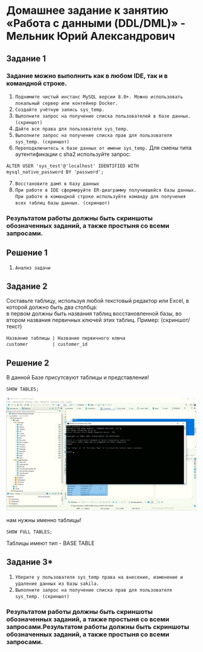 # Домашнее задание к занятию «Работа с данными (DDL/DML)» - Мельник Юрий Александрович


## Задание 1

### Задание можно выполнить как в любом IDE, так и в командной строке.
 

1. `Поднимите чистый инстанс MySQL версии 8.0+. Можно использовать локальный сервер или контейнер Docker.`
2. `Создайте учётную запись sys_temp.`
3. `Выполните запрос на получение списка пользователей в базе данных. (скриншот)`
4. `Дайте все права для пользователя sys_temp.`
5. `Выполните запрос на получение списка прав для пользователя sys_temp. (скриншот)`
6. `Переподключитесь к базе данных от имени sys_temp.`
  Для смены типа аутентификации с sha2 используйте запрос:  
```
ALTER USER 'sys_test'@'localhost' IDENTIFIED WITH mysql_native_password BY 'password';
```
  
7. `Восстановите дамп в базу данных`
8. `При работе в IDE сформируйте ER-диаграмму получившейся базы данных. При работе в командной строке используйте команду для получения всех таблиц базы данных. (скриншот)`

### Результатом работы должны быть скриншоты обозначенных заданий, а также простыня со всеми запросами.

## Решение 1  
1. `Анализ задачи`  
 


## Задание 2

Составьте таблицу, используя любой текстовый редактор или Excel, в которой должно быть два столбца:  
 в первом должны быть названия таблиц восстановленной базы, во втором названия первичных ключей этих таблиц.
 Пример: (скриншот/текст)
 
```
Название таблицы | Название первичного ключа
customer         | customer_id
```

## Решение 2
В данной Базе присутсвуют таблицы и представления!  
```
SHOW TABLES;

```
 ![alt text](https://github.com/ysatii/DB-HW2/blob/main/img/image1.jpg)  
 
 
 нам нужны именно таблицы!  
```
SHOW FULL TABLES;
```
Таблицы имеют тип - BASE TABLE  




## Задание 3*
1. `Уберите у пользователя sys_temp права на внесение, изменение и удаление данных из базы sakila.`  
2. `Выполните запрос на получение списка прав для пользователя sys_temp. (скриншот)`

### Результатом работы должны быть скриншоты обозначенных заданий, а также простыня со всеми запросами.Результатом работы должны быть скриншоты обозначенных заданий, а также простыня со всеми запросами.
